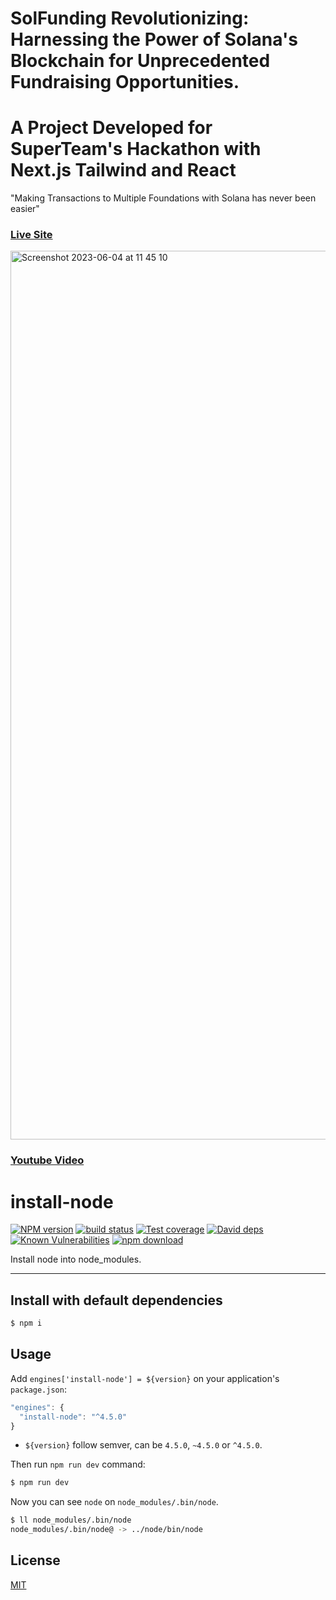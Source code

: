 # SolFunding Revolutionizing: Harnessing the Power of Solana's Blockchain for Unprecedented Fundraising Opportunities. 
# A Project Developed for SuperTeam's Hackathon with Next.js Tailwind and React
"Making Transactions to Multiple Foundations with Solana has never been easier"

### [Live Site](https://sol-funding.vercel.app/)


<img width="1422" alt="Screenshot 2023-06-04 at 11 45 10" src="https://github.com/LilianaSP/SOLFunding/assets/102379771/66fdc465-0d68-457f-bdff-48e52e17be5c">

### [Youtube Video ](https://sol-funding.vercel.app/)



# install-node

[![NPM version][npm-image]][npm-url]
[![build status][travis-image]][travis-url]
[![Test coverage][codecov-image]][codecov-url]
[![David deps][david-image]][david-url]
[![Known Vulnerabilities][snyk-image]][snyk-url]
[![npm download][download-image]][download-url]

[npm-image]: https://img.shields.io/npm/v/install-node.svg?style=flat-square
[npm-url]: https://npmjs.org/package/install-node
[travis-image]: https://img.shields.io/travis/node-modules/install-node.svg?style=flat-square
[travis-url]: https://travis-ci.org/node-modules/install-node
[codecov-image]: https://codecov.io/gh/node-modules/install-node/branch/master/graph/badge.svg
[codecov-url]: https://codecov.io/gh/node-modules/install-node
[david-image]: https://img.shields.io/david/node-modules/install-node.svg?style=flat-square
[david-url]: https://david-dm.org/node-modules/install-node
[snyk-image]: https://snyk.io/test/npm/install-node/badge.svg?style=flat-square
[snyk-url]: https://snyk.io/test/npm/install-node
[download-image]: https://img.shields.io/npm/dm/install-node.svg?style=flat-square
[download-url]: https://npmjs.org/package/install-node

Install node into node_modules.

---

## Install with default dependencies

```bash
$ npm i 
```

## Usage

Add `engines['install-node'] = ${version}` on your application's `package.json`:

```js
"engines": {
  "install-node": "^4.5.0"
}
```

- `${version}` follow semver, can be `4.5.0`, `~4.5.0` or `^4.5.0`.

Then run `npm run dev` command:

```bash
$ npm run dev
```

Now you can see `node` on `node_modules/.bin/node`.

```bash
$ ll node_modules/.bin/node
node_modules/.bin/node@ -> ../node/bin/node
```

## License

[MIT](LICENSE)
